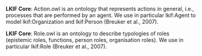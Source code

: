 **LKIF Core**: Action.owl is an ontology that represents actions in general, i.e., processes that are performed by an agent. We use in particular lkif:Agent to model lkif:Organization and lkif:Person (Breuker et al., 2007).

**LKIF Core**: Role.owl is an ontology to describe typologies of roles (epistemic roles, functions, person roles, organisation roles). We use in particular lkif:Role (Breuker et al., 2007).